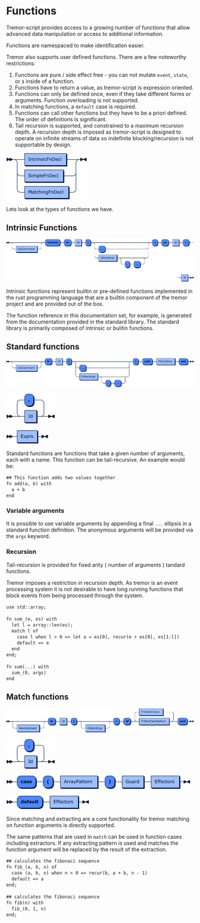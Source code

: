 # Functions

Tremor-script provides access to a growing number of functions that allow
advanced data manipulation or access to additional information.

Functions are namespaced to make identification easier.

Tremor also supports user defined functions. There are a few
noteworthy restrictions:

1. Functions are pure / side effect free - you can not mutate `event`, `state`,
   or `$` inside of a function.
2. Functions have to return a value, as tremor-script is expression oriented.
3. Functions can only be defined once, even if they take different forms or
   arguments. Function overloading is not supported.
4. In matching functions, a `default` case is required.
5. Functions can call other functions but they have to be a priori defined. The order of definitions is significant.
6. Tail recursion is supported, and constrained to a maximum recursion depth. A recursion depth is imposed as tremor-script is designed to operate on infinite streams of data so indefinite blocking/recursion is not supportable by design.

![function clause](grammar/diagram/FnDecl.png)

Lets look at the types of functions we have.

## Intrinsic Functions

![intrinsic fn](grammar/diagram/IntrinsicFnDecl.png)

Intrinsic functions represent builtin or pre-defined functions implemented in the rust programming
language that are a builtin component of the tremor project and are provided out of the box.

The function reference in this documentation set, for example, is generated from the documentation
provided in the standard library. The standard library is primarily composed of intrinsic or bulitin
functions.

## Standard functions

![standard fn](grammar/diagram/SimpleFnDecl.png)

![fn args](grammar/diagram/FnDeclArgs.png)

![fn body](grammar/diagram/FnDeclBody.png)

Standard functions are functions that take a given number of arguments, each with
a name. This function can be tail-recursive. An example would be:

```tremor
## This function adds two values together
fn add(a, b) with
  a + b
end
```

### Variable arguments

It is possible to use variable arguments by appending a final `...` ellipsis in a standard
function definition. The anonymous arguments will be provided via the `args` keyword.

### Recursion

Tail-recursion is provided for fixed arity ( number of arguments ) tandard functions.

Tremor imposes a restriction in recursion depth. As tremor is an event processing system
it is not desirable to have long running functions that block events from being processed
through the system.

```tremor
use std::array;

fn sum_(e, es) with
  let l = array::len(es);
  match l of
    case l when l > 0 => let a = es[0], recur(e + es[0], es[1:l])
    default => e
  end
end;

fn sum(...) with
  sum_(0, args)
end
```

## Match functions

![match fn](grammar/diagram/MatchingFnDecl.png)

![fn args](grammar/diagram/FnDeclArgs.png)

![fn case](grammar/diagram/FnDeclCaseClause.png)

![fn default](grammar/diagram/FnDeclCaseDefault.png)

Since matching and extracting are a core functionality for tremor matching on
function arguments is directly supported.

The same patterns that are used in `match` can be used in function cases
including extractors. If any extracting pattern is used and matches the function
argument will be replaced by the result of the extraction.

```tremor
## calculates the fibonaci sequence
fn fib_(a, b, n) of
  case (a, b, n) when n > 0 => recur(b, a + b, n - 1)
  default => a
end;

## calculates the fibonaci sequence
fn fib(n) with
  fib_(0, 1, n)
end;
```
